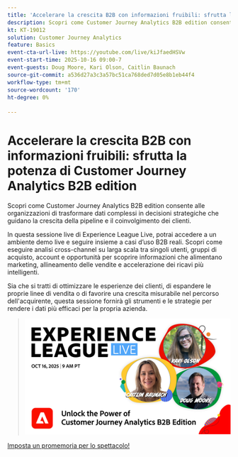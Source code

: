 ```yaml
---
title: 'Accelerare la crescita B2B con informazioni fruibili: sfrutta la potenza di Customer Journey Analytics B2B edition'
description: Scopri come Customer Journey Analytics B2B edition consente alle organizzazioni di trasformare dati complessi in decisioni strategiche che guidano la crescita della pipeline e il coinvolgimento dei clienti.
kt: KT-19012
solution: Customer Journey Analytics
feature: Basics
event-cta-url-live: https://youtube.com/live/kiJfaedHSVw
event-start-time: 2025-10-16 09:00-7
event-guests: Doug Moore, Kari Olson, Caitlin Baunach
source-git-commit: a536d27a3c3a57bc51ca768ded7d05e8b1eb44f4
workflow-type: tm+mt
source-wordcount: '170'
ht-degree: 0%

---
```


# Accelerare la crescita B2B con informazioni fruibili: sfrutta la potenza di Customer Journey Analytics B2B edition

Scopri come Customer Journey Analytics B2B edition consente alle organizzazioni di trasformare dati complessi in decisioni strategiche che guidano la crescita della pipeline e il coinvolgimento dei clienti.

In questa sessione live di Experience League Live, potrai accedere a un ambiente demo live e seguire insieme a casi d’uso B2B reali. Scopri come eseguire analisi cross-channel su larga scala tra singoli utenti, gruppi di acquisto, account e opportunità per scoprire informazioni che alimentano marketing, allineamento delle vendite e accelerazione dei ricavi più intelligenti.

Sia che si tratti di ottimizzare le esperienze dei clienti, di espandere le proprie linee di vendita o di favorire una crescita misurabile nel percorso dell&#39;acquirente, questa sessione fornirà gli strumenti e le strategie per rendere i dati più efficaci per la propria azienda.

> ![Mostra banner](../assets/exl-live-episode-10-16-25-web-banner.png)

[Imposta un promemoria per lo spettacolo!](https://youtube.com/live/kiJfaedHSVw)


